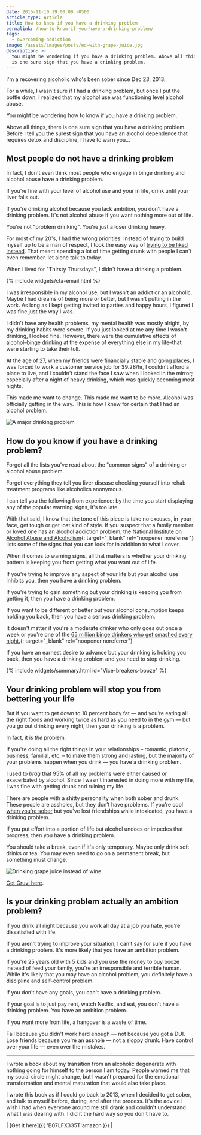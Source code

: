 ```yaml
---
date: 2015-11-10 19:00:00 -0500
article_type: Article
title: How to know if you have a drinking problem
permalink: /how-to-know-if-you-have-a-drinking-problem/
tags:
  - overcoming-addiction
image: /assets/images/posts/ed-with-grape-juice.jpg
description: >-
  You might be wondering if you have a drinking problem. Above all things, there
  is one sure sign that you have a drinking problem.
---
```

I'm a recovering alcoholic who's been sober since Dec 23, 2013.

For a while, I wasn't sure if I had a drinking problem, but once I put the bottle down, I realized that my alcohol use was functioning level alcohol abuse.

You might be wondering how to know if you have a drinking problem.

Above all things, there is one sure sign that you have a drinking problem. Before I tell you the surest sign that you have an alcohol dependence that requires detox and discipline, I have to warn you…

## Most people do not have a drinking problem

In fact, I don't even think most people who engage in binge drinking and alcohol abuse have a drinking problem.

If you’re fine with your level of alcohol use and your in life, drink until your liver falls out.

If you're drinking alcohol because you lack ambition, you don’t have a drinking problem. It's not alcohol abuse if you want nothing more out of life.

You're not "problem drinking". You're just a loser drinking heavy.

For most of my 20's, I had the wrong priorities. Instead of trying to build myself up to be a man of respect, I took the easy way of [trying to be liked instead](/how-to-be-likeable/). That meant spending a lot of time getting drunk with people I can't even remember. let alone talk to today.

When I lived for "Thirsty Thursdays", I didn't have a drinking a problem.

{% include widgets/cta-email.html %}

I was irresponsible in my alcohol use, but I wasn't an addict or an alcoholic. Maybe I had dreams of being more or better, but I wasn't putting in the work. As long as I kept getting invited to parties and happy hours, I figured I was fine just the way I was.

I didn't have any health problems, my mental health was mostly alright, by my drinking habits were severe. If you just looked at me any time I wasn't drinking, I looked fine. However, there were the cumulative effects of alcohol–binge drinking at the expense of everything else in my life–that were starting to take their toll.

At the age of 27, when my friends were financially stable and going places, I was forced to work a customer service job for $9.28/hr, I couldn't afford a place to live, and I couldn't stand the face I saw when I looked in the mirror; especially after a night of heavy drinking, which was quickly becoming most nights.

This made me want to change. This made me want to be more. Alcohol was officially getting in the way. This is how I knew for certain that I had an alcohol problem.

![A major drinking problem](/assets/images/posts/ed-drunk.jpg "A typical photo from my drinking days. I remember that I had to work the next day.")

## How do you know if you have a drinking problem?

Forget all the lists you've read about the "common signs" of a drinking or alcohol abuse problem.

Forget everything they tell you liver disease checking yourself into rehab treatment programs like alcoholics anonymous.

I can tell you the following from experience: by the time you start displaying any of the popular warning signs, it's too late.

With that said, I know that the tone of this piece is take no excuses, in-your-face, get tough or get lost kind of style. If you suspect that a family member or loved one has an alcohol addiction problem, the [National Institute on Alcohol Abuse and Alcoholism](https://www.niaaa.nih.gov/alcohol-health/overview-alcohol-consumption/alcohol-use-disorders){: target="_blank" rel="noopener noreferrer"} lists some of the signs that you can look for in addition to what I cover.

When it comes to warning signs, all that matters is whether your drinking pattern is keeping you from getting what you want out of life.

If you're trying to improve any aspect of your life but your alcohol use inhibits you, then you have a drinking problem.

If you're trying to gain something but your drinking is keeping you from getting it, then you have a drinking problem.

If you want to be different or better but your alcohol consumption keeps holding you back, then you have a serious drinking problem.

It doesn't matter if you're a moderate drinker who only goes out once a week or you're one of the [65 million binge drinkers who get smashed every night.](https://talbottcampus.com/alcoholism-statistics/){: target="_blank" rel="noopener noreferrer"}

If you have an earnest desire to advance but your drinking is holding you back, then you have a drinking problem and you need to stop drinking.

{% include widgets/summary.html id="Vice-breakers-booze" %}

## Your drinking problem will stop you from bettering your life

But if you want to get down to 10 percent body fat — and you’re eating all the right foods and working twice as hard as you need to in the gym — but you go out drinking every night, then your drinking is a problem.

In fact, it is *the* problem.

If you're doing all the right things in your relationships – romantic, platonic, business, familial, etc. – to make them strong and lasting, but the majority of your problems happen when you drink — you have a drinking problem.

I used to *brag* that 95% of all my problems were either caused or exacerbated by alcohol. Since I wasn't interested in doing more with my life, I was fine with getting drunk and ruining my life.

There are people with a shitty personality when both sober and drunk. These people are assholes, but they don’t have problems. If you're cool [when you're sober](/how-to-know-if-you-have-a-drinking-problem/) but you've lost friendships while intoxicated, you have a drinking problem.

If you put effort into a portion of life but alcohol undoes or impedes that progress, then you have a drinking problem.

You should take a break, even if it's only temporary. Maybe only drink soft drinks or tea. You may even need to go on a permanent break, but something must change.

![Drinking grape juice instead of wine](/assets/images/posts/2015/edgruvi1.jpg "I love drinking Gruvi non-alcoholic drinks now. I get the taste of some of my favorite beers but without the problems of getting drunk. Check them out at the link below and use discount code Ed10")

[Get Gruvi here](https://www.getgruvi.com/drinks).

## Is your drinking problem actually an ambition problem?

If you drink all night because you work all day at a job you hate, you're dissatisfied with life.

If you aren't trying to improve your situation, I can't say for sure if you have a drinking problem. It's more likely that you have an ambition problem.

If you're 25 years old with 5 kids and you use the money to buy booze instead of feed your family, you're an irresponsible and terrible human. While it's likely that you may have an alcohol problem, you definitely have a discipline and self-control problem.

If you don't have any goals, you can't have a drinking problem.

If your goal is to just pay rent, watch Netflix, and eat, you don't have a drinking problem. You have an ambition problem.

If you want more from life, a hangover is a waste of time.

Fail because you didn't work hard enough — not because you got a DUI. Lose friends because you're an asshole — not a sloppy drunk. Have control over your life — even over the mistakes.

---

I wrote a book about my transition from an alcoholic degenerate with nothing going for himself to the person I am today. People warned me that my social circle might change, but I wasn't prepared for the emotional transformation and mental maturation that would also take place.

I wrote this book as if I could go back to 2013, when I decided to get sober, and talk to myself before, during, and after the process. It's the advice I wish I had when everyone around me still drank and couldn't understand what I was dealing with. I did it the hard way so you don't have to.

| \[Get it here\]({{ 'B07LFX335T'</td><td>amazon }}) |
